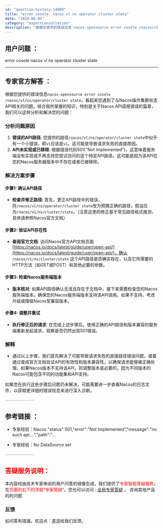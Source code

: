 ```yaml
---
id: "question-history-14989"
title: "error cosole  nacos vl ns operator cluster state"
date: "2024-06-05"
category: "expertConsultation"
description: "根据您提供的错误信息`nacos-opensource error cosole /nacos/vl/ns/operator/cluster state`，看起来您遇到了与Nacos操作集群状态API相关的问题。结合我所掌握的知识，特别是关于Nacos API调用错误的篇章，我们可以这样分析和解决您"
---
```


## 用户问题 ： 
 error cosole  nacos vl ns operator cluster state  

---------------
## 专家官方解答 ：

根据您提供的错误信息`nacos-opensource error cosole /nacos/vl/ns/operator/cluster state`，看起来您遇到了与Nacos操作集群状态API相关的问题。结合我所掌握的知识，特别是关于Nacos API调用错误的篇章，我们可以这样分析和解决您的问题：

### 分析问题原因

1. **错误的API路径**: 您提供的路径`/nacos/vl/ns/operator/cluster state`中似乎有一个小错误，即`vl`应该是`v1`。这可能是导致请求失败的直接原因。
2. **API未实现或已移除**: 根据错误代码501("Not Implemented")，这意味着服务端没有实现或不再支持您尝试访问的这个特定API路径。这可能是因为该API在您的Nacos服务器版本中不存在或者已被移除。

### 解决方案步骤

#### 步骤1: 确认API路径
- **检查并修正路径**: 首先，更正API路径中的错误，将`/nacos/vl/ns/operator/cluster state`改为预期正确的路径，假设应为`/nacos/v1/ns/cluster/state`。（注意这里的修正基于常见路径格式推测，具体请参照Nacos官方文档）

#### 步骤2: 验证API存在性
- **查阅官方文档**: 访问Nacos官方API文档页面[https://nacos.io/docs/latest/guide/user/open-api/](https://nacos.io/docs/latest/guide/user/open-api/)，确认 `/nacos/v1/ns/cluster/state` 这个API路径是否确实存在，以及它所需要的HTTP方法（如GET或POST）和其他必要的参数。

#### 步骤3: 检查Nacos服务端版本
- **版本核对**: 如果API路径确认无误且存在于文档中，接下来需要检查您的Nacos服务端版本。确保您的Nacos服务端版本支持该API调用。如果不支持，考虑升级或降级Nacos至兼容版本。

#### 步骤4: 调整并重试
- **执行修正后的请求**: 在完成上述步骤后，使用正确的API路径和版本兼容的服务端重新发起请求，观察是否仍然出现501错误。

### 解释
- 通过以上步骤，我们首先解决了可能导致请求失败的直接路径错误问题，接着通过查阅官方文档验证API的有效性和版本兼容性，以确保请求能够被正确处理。如果Nacos版本不支持该API，则调整版本是必要的，因为不同版本的Nacos可能包含不同的功能集和API支持。

如果您在执行这些步骤后问题仍未解决，可能需要进一步查看Nacos的日志文件，以获取更详细的错误信息来进行深入诊断。


<font color="#949494">---------------</font> 


## 参考链接 ：

* 专家经验：Nacos "status":501,"error":"Not Implemented","message":"no such api:...","path":"... 
 
 * 专家经验：No DataSource set 


 <font color="#949494">---------------</font> 
 


## <font color="#FF0000">答疑服务说明：</font> 

本内容经由技术专家审阅的用户问答的镜像生成，我们提供了<font color="#FF0000">专家智能答疑服务</font>，在<font color="#FF0000">页面的右下的浮窗”专家答疑“</font>。您也可以访问 : [全局专家答疑](https://answer.opensource.alibaba.com/docs/intro) 。 咨询其他产品的的问题

### 反馈
如问答有错漏，欢迎点：[差评](https://ai.nacos.io/user/feedbackByEnhancerGradePOJOID?enhancerGradePOJOId=15042)给我们反馈。

